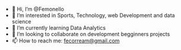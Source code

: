 - 👋 Hi, I’m @Femonello
- 👀 I’m interested in Sports, Technology, web Development and data science
- 🌱 I’m currently learning Data Analytics
- 💞️ I’m looking to collaborate on development begginners projects
- 📫 How to reach me: fecorream@gmail.com

<!---
Femonello/Femonello is a ✨ special ✨ repository because its `README.md` (this file) appears on your GitHub profile.
You can click the Preview link to take a look at your changes.
--->
